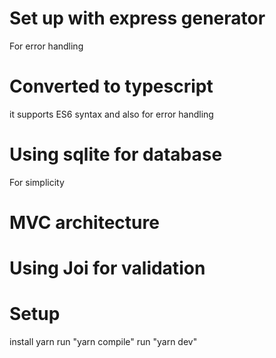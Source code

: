 # Set up with express generator 
  For error handling

# Converted to typescript 
 it supports ES6 syntax and also for error handling

# Using sqlite for database 
 For simplicity

# MVC architecture

# Using Joi for validation

# Setup
 install yarn 
 run "yarn compile" 
 run "yarn dev" 
